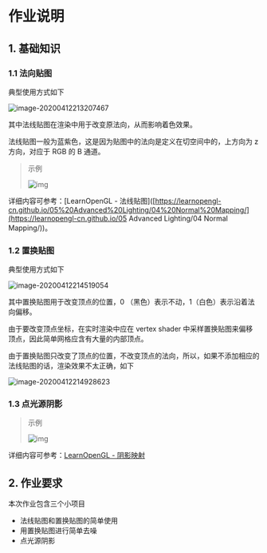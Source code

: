 # 作业说明


## 1. 基础知识

### 1.1 法向贴图

典型使用方式如下

![image-20200412213207467](assets/README/image-20200412213207467.png)

其中法线贴图在渲染中用于改变原法向，从而影响着色效果。

法线贴图一般为蓝紫色，这是因为贴图中的法向是定义在切空间中的，上方向为 z 方向，对应于 RGB 的 B 通道。

> 示例
>
> ![img](https://learnopengl-cn.github.io/img/05/04/normal_mapping_compare.png)

详细内容可参考：[LearnOpenGL - 法线贴图]([https://learnopengl-cn.github.io/05%20Advanced%20Lighting/04%20Normal%20Mapping/](https://learnopengl-cn.github.io/05 Advanced Lighting/04 Normal Mapping/))。

### 1.2 置换贴图

典型使用方式如下

![image-20200412214519054](assets/README/image-20200412214519054.png)

其中置换贴图用于改变顶点的位置，0 （黑色）表示不动，1（白色）表示沿着法向偏移。

由于要改变顶点坐标，在实时渲染中应在 vertex shader 中采样置换贴图来偏移顶点，因此简单网格应含有大量的内部顶点。

由于置换贴图只改变了顶点的位置，不改变顶点的法向，所以，如果不添加相应的法线贴图的话，渲染效果不太正确，如下

![image-20200412214928623](assets/README/image-20200412214928623.png)

### 1.3 点光源阴影

> 示例
>
> ![img](https://learnopengl-cn.github.io/img/05/03/01/shadow_mapping_with_without.png)

详细内容可参考：[LearnOpenGL - 阴影映射](https://learnopengl-cn.github.io/05%20Advanced%20Lighting/03%20Shadows/01%20Shadow%20Mapping/) 

## 2. 作业要求

本次作业包含三个小项目

- 法线贴图和置换贴图的简单使用
- 用置换贴图进行简单去噪
- 点光源阴影

